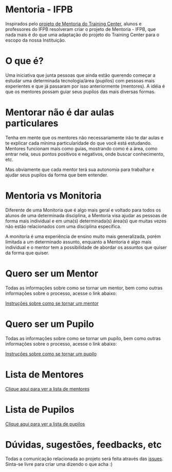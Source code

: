 # Mentoria - IFPB

Inspirados pelo [projeto de Mentoria do Training Center](https://github.com/training-center/mentoria), alunos e professores do IFPB resolveram criar o projeto de Mentoria - IFPB, que nada mais é do que uma adaptação do projeto do Training Center para o escopo da nossa Instituição.

# O que é?

Uma iniciativa que junta pessoas que ainda estão querendo começar a estudar uma determinada tecnologia/área (pupilos) com pessoas mais experientes e que já passaram por isso anteriormente (mentores). A idéia é que os mentores possam guiar seus pupilos das mais diversas formas.

# Mentorar não é dar aulas particulares

Tenha em mente que os mentores não necessariamente irão te dar aulas e te explicar cada mínima particularidade do que você está estudando. Mentores funcionam mais como guias, mostrando como é a área, como entrar nela, seus pontos positivos e negativos, onde buscar conhecimento, etc.

Mas obviamente que cada mentor terá sua autonomia para trabalhar e ajudar seus pupilos da forma que bem entender.

# Mentoria vs Monitoria

Diferente de uma Monitoria que é algo mais geral e voltado para todos os alunos de uma determinada disciplina, a Mentoria visa ajudar as pessoas de forma mais individual e em uma(s) determinada(s) área(s) que muitas vezes não estão relacionados com uma disciplina específica.

A monitoria é uma experiência de ensino muito mais generalizada, porém limitada a um determinado assunto, enquanto a Mentoria é algo mais individual e o mentor tem a possibilidade de abordar os assuntos que quiser da forma que quiser.

# Quero ser um Mentor

Todas as informações sobre como se tornar um mentor, bem como outras informações sobre o processo, acesse o link abaixo:

[Instruções sobre como se tornar um mentor](https://github.com/ifpb/mentorship/wiki/Instru%C3%A7%C3%B5es-para-Mentor)

# Quero ser um Pupilo

Todas as informações sobre como se tornar um pupilo, bem como outras informações sobre o processo, acesse o link abaixo:

[Instruções sobre como se tornar um pupilo](https://github.com/ifpb/mentorship/wiki/Instru%C3%A7%C3%B5es-para-Pupilos)

# Lista de Mentores

[Clique aqui para ver a lista de mentores](https://github.com/ifpb/mentorship/tree/master/perfis/mentores)

# Lista de Pupilos

[Clique aqui para ver a lista de pupilos](https://github.com/ifpb/mentorship/tree/master/perfis/pupilos)

# Dúvidas, sugestões, feedbacks, etc

Todas a comunicação relacionada ao projeto será feita através das [issues](https://github.com/ifpb/mentorship/issues). Sinta-se livre para criar uma dizendo o que acha :)
